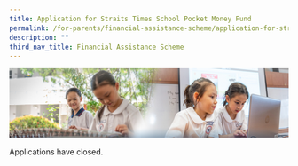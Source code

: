 ```yaml
---
title: Application for Straits Times School Pocket Money Fund
permalink: /for-parents/financial-assistance-scheme/application-for-straits-times-school-pocket-money-fund/
description: ""
third_nav_title: Financial Assistance Scheme
---
```

![](/images/ForParents.jpg)

Applications have closed.

<!--
Please download and submit the following files to apply:
1. [Annex A - 2024 STSPMF Application Form for Schools.pdf](/files/annex%20a%20-%202024%20stspmf%20application%20form%20for%20schools.pdf)
2. [Annex B - Income Declaration Form.pdf](/files/annex%20b%20-%20income%20declaration%20form.pdf)
-- >


**Application Window:** 3 August 2023 - 11 September 2023-->